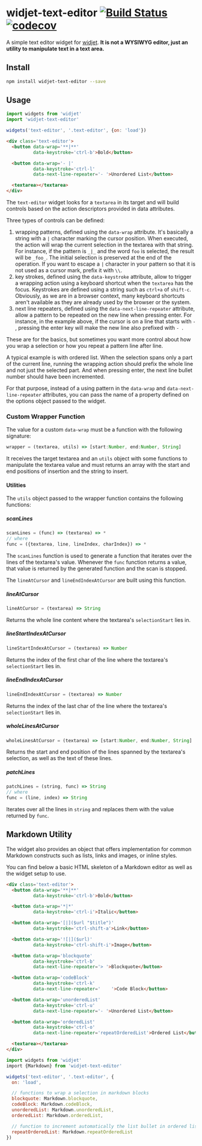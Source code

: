 # widjet-text-editor [![Build Status](https://travis-ci.org/abe33/widjet-text-editor.svg?branch=master)](https://travis-ci.org/abe33/widjet-text-editor) [![codecov](https://codecov.io/gh/abe33/widjet-text-editor/branch/master/graph/badge.svg)](https://codecov.io/gh/abe33/widjet-text-editor)

A simple text editor widget for [widjet](https://github.com/abe33/widjet). **It is not a WYSIWYG editor, just an utility to manipulate text in a text area.**

## Install

```sh
npm install widjet-text-editor --save
```

## Usage

```js
import widgets from 'widjet'
import 'widjet-text-editor'

widgets('text-editor', '.text-editor', {on: 'load'})
```

```html
<div class='text-editor'>
  <button data-wrap='**|**'
          data-keystroke='ctrl-b'>Bold</button>

  <button data-wrap='- |'
          data-keystroke='ctrl-l'
          data-next-line-repeater='- '>Unordered List</button>

  <textarea></textarea>
</div>
```

The `text-editor` widget looks for a `textarea` in its target and will build controls based on the action descriptors provided in data attributes.

Three types of controls can be defined:

1. wrapping patterns, defined using the `data-wrap` attribute. It's basically a string with a `|` character marking the cursor position. When executed, the action will wrap the current selection in the textarea with that string. For instance, if the pattern is `_|_` and the word `foo` is selected, the result will be `_foo_`. The initial selection is preserved at the end of the operation.
If you want to escape a `|` character in your pattern so that it is not used as a cursor mark, prefix it with `\\`.
2. key strokes, defined using the `data-keystroke` attribute, allow to trigger a wrapping action using a keyboard shortcut when the `textarea` has the focus. Keystrokes are defined using a string such as `ctrl+a` of `shift-c`. Obviously, as we are in a browser context, many keyboard shortcuts aren't available as they are already used by the browser or the system.
3. next line repeaters, defined using the `data-next-line-repeater` attribute, allow a pattern to be repeated on the new line when pressing enter. For instance, in the example above, if the cursor is on a line that starts with `- `, pressing the enter key will make the new line also prefixed with `- `.

These are for the basics, but sometimes you want more control about how you wrap a selection or how you repeat a pattern line after line.

A typical example is with ordered list. When the selection spans only a part of the current line, running the wrapping action should prefix the whole line and not just the selected part. And when pressing enter, the next line bullet number should have been incremented.

For that purpose, instead of a using pattern in the `data-wrap` and `data-next-line-repeater` attributes, you can pass the name of a property defined on the options object passed to the widget.

### Custom Wrapper Function

The value for a custom `data-wrap` must be a function with the following signature:

```js
wrapper = (textarea, utils) => [start:Number, end:Number, String]
```

It receives the target textarea and an `utils` object with some functions to manipulate the textarea value and must returns an array with the start and end positions of insertion and the string to insert.

#### Utilities

The `utils` object passed to the wrapper function contains the following functions:

##### scanLines

```js
scanLines = (func) => (textarea) => *
// where
func = ({textarea, line, lineIndex, charIndex}) => *
```

The `scanLines` function is used to generate a function that iterates over the lines of the textarea's value. Whenever the `func` function returns a value, that value is returned by the generated function and the scan is stopped.

The `lineAtCursor` and `lineEndIndexAtCursor` are built using this function.

##### lineAtCursor

```js
lineAtCursor = (textarea) => String
```

Returns the whole line content where the textarea's `selectionStart` lies in.

##### lineStartIndexAtCursor

```js
lineStartIndexAtCursor = (textarea) => Number
```

Returns the index of the first char of the line where the textarea's `selectionStart` lies in.


##### lineEndIndexAtCursor

```js
lineEndIndexAtCursor = (textarea) => Number
```

Returns the index of the last char of the line where the textarea's `selectionStart` lies in.

##### wholeLinesAtCursor

```js
wholeLinesAtCursor = (textarea) => [start:Number, end:Number, String]
```

Returns the start and end position of the lines spanned by the textarea's selection, as well as the text of these lines.

##### patchLines

```js
patchLines = (string, func) => String
// where
func = (line, index) => String
```

Iterates over all the lines in `string` and replaces them with the value returned by `func`.

## Markdown Utility

The widget also provides an object that offers implementation for common Markdown constructs such as lists, links and images, or inline styles.

You can find below a basic HTML skeleton of a Markdown editor as well as the widget setup to use.

```html
<div class='text-editor'>
  <button data-wrap='**|**'
          data-keystroke='ctrl-b'>Bold</button>

  <button data-wrap='*|*'
          data-keystroke='ctrl-i'>Italic</button>

  <button data-wrap='[|]($url "$title")'
          data-keystroke='ctrl-shift-a'>Link</button>

  <button data-wrap='![|]($url)'
          data-keystroke='ctrl-shift-i'>Image</button>

  <button data-wrap='blockquote'
          data-keystroke='ctrl-b'
          data-next-line-repeater='> '>Blockquote</button>

  <button data-wrap='codeBlock'
          data-keystroke='ctrl-k'
          data-next-line-repeater='    '>Code Block</button>

  <button data-wrap='unorderedList'
          data-keystroke='ctrl-u'
          data-next-line-repeater='- '>Unordered List</button>

  <button data-wrap='orderedList'
          data-keystroke='ctrl-o'
          data-next-line-repeater='repeatOrderedList'>Ordered List</button>

  <textarea></textarea>
</div>
```

```js
import widgets from 'widjet'
import {Markdown} from 'widjet-text-editor'

widgets('text-editor', '.text-editor', {
  on: 'load',

  // functions to wrap a selection in markdown blocks
  blockquote: Markdown.blockquote,
  codeBlock: Markdown.codeBlock,
  unorderedList: Markdown.unorderedList,
  orderedList: Markdown.orderedList,

  // function to increment automatically the list bullet in ordered lists
  repeatOrderedList: Markdown.repeatOrderedList
})
```
